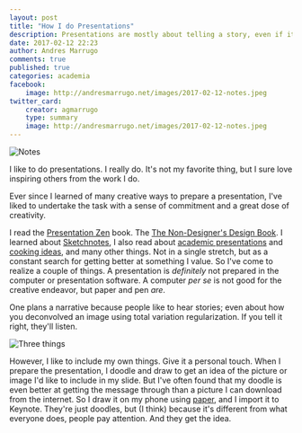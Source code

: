 ```yaml
---
layout: post
title: "How I do Presentations"
description: Presentations are mostly about telling a story, even if it envolves a lot of math.
date: 2017-02-12 22:23
author: Andres Marrugo
comments: true
published: true
categories: academia
facebook:
    image: http://andresmarrugo.net/images/2017-02-12-notes.jpeg
twitter_card:
    creator: agmarrugo
    type: summary
    image: http://andresmarrugo.net/images/2017-02-12-notes.jpeg
---
```


<div class="aic" style="width:460px"><img src="http://andresmarrugo.net/images/2017-02-12-notes.jpeg" alt="Notes" width="" height="" border="0" /><br>
</div>

I like to do presentations. I really do. It's not my favorite thing, but I sure love inspiring others from the work I do. 

Ever since I learned of many creative ways to prepare a presentation, I've liked to undertake the task with a sense of commitment and a great dose of creativity. 

I read the [Presentation Zen][1] book. The [The Non-Designer's Design Book][2]. I learned about [Sketchnotes][3], I also read about [academic presentations][4] and [cooking ideas][5], and many other things. Not in a single stretch, but as a constant search for getting better at something I value. So I've come to realize a couple of things. A presentation is *definitely* not prepared in the computer or presentation software. A computer *per se* is not good for the creative endeavor, but paper and pen *are*. 

One plans a narrative because people like to hear stories; even about how you deconvolved an image using total variation regularization. If you tell it right, they'll listen.


<div class="aic" style="width:460px"><img src="http://andresmarrugo.net/images/2017-02-12-three-things.jpeg" alt="Three things" width="" height="" border="0" /><br></div>

However, I like to include my own things. Give it a personal touch. When I prepare the presentation, I doodle and draw to get an idea of the picture or image I'd like to include in my slide. But I've often found that my doodle is even better at getting the message through than a picture I can download from the internet. So I draw it on my phone using [paper][6], and I import it to Keynote. They're just doodles, but (I think) because it's different from what everyone does, people pay attention. And they get the idea.

<div class="aic" style="width:460px"><img src="http://andresmarrugo.net/images/2017-02-12-different-people.jpeg" alt="" width="" height="" border="0" /><br>
</div>

<div class="aic" style="width:460px"><img src="http://andresmarrugo.net/images/2017-02-12-psfs.jpeg" alt="" width="" height="" border="0" /><br>
</div>

<div class="aic" style="width:460px"><img src="http://andresmarrugo.net/images/2017-02-12-thank_you.jpeg" alt="" width="" height="" border="0" /><br>
</div>

[1]: https://www.amazon.com/Presentation-Zen-Simple-Design-Delivery/dp/0321811984 "Presentation Zen: Simple Ideas on Presentation Design and Delivery (2nd Edition) (Voices That Matter): Garr Reynolds: 8601419413515: Amazon.com: Books"
[2]: https://www.amazon.com/Non-Designers-Design-Book-Non-Designers-ebook/dp/B00PWDFWEE/ref=sr_1_1?s=books&ie=UTF8&qid=1486955341&sr=1-1&keywords=design+book+robin "The Non-Designer's Design Book (Non Designer's Design Book) - Kindle edition by Robin Williams. Arts & Photography Kindle eBooks @ Amazon.com."
[3]: https://www.amazon.com/Sketchnote-Handbook-illustrated-visual-taking/dp/0321857895/ref=sr_1_sc_1?s=books&ie=UTF8&qid=1486955391&sr=1-1-spell&keywords=sketchnots "The Sketchnote Handbook: the illustrated guide to visual note taking: Mike Rohde: 8601300203768: Amazon.com: Books"
[4]:https://people.eecs.berkeley.edu/~jrs/speaking.html "Giving an Academic Talk"
[5]: http://5by5.tv/mpu/82 "5by5 | Mac Power Users #82: Cooking Ideas"
[6]: https://www.fiftythree.com/ "Paper & Pencil by FiftyThree"